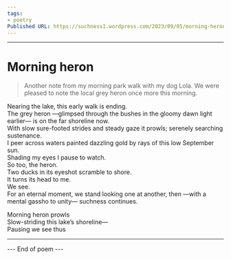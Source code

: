 ```yaml
---
tags: 
- poetry
Published URL: https://suchness1.wordpress.com/2023/09/05/morning-heron/
---
```

---  
  
# Morning heron  
> Another note from my morning park walk with my dog Lola. We were pleased to note the local grey heron once more this morning.  


Nearing the lake, this early walk is ending.  
The grey heron —glimpsed through the bushes in the gloomy dawn light earlier— is on the far shoreline now.  
With slow sure-footed strides and steady gaze it prowls; serenely searching sustenance.  
I peer across waters painted dazzling gold by rays of this low September sun.  
Shading my eyes I pause to watch.  
So too, the heron.  
Two ducks in its eyeshot scramble to shore.  
It turns its head to me.  
We see.  
For an eternal moment, we stand looking one at another, then —with a mental gassho to unity— suchness continues.  
  
Morning heron prowls  
Slow-striding this lake’s shoreline—  
Pausing we see thus  
  
---  
 --- End of poem ---